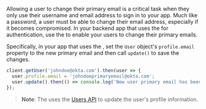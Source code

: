 Allowing a user to change their primary email is a critical task when they only use their username and email address to sign in to your app. Much like a password, a user must be able to change their email address, especially if it becomes compromised. In your backend app that uses the <StackSnippet snippet="sdklink" inline/> for authentication, use the <StackSnippet snippet="mgmtsdklink" inline/> to enable your users to change their primary emails.

Specifically, in your app that uses the <StackSnippet snippet="mgmtsdklink" inline/> , set the `User` object's `profile.email` property to the new primary email and then call `update()` to save the changes.

```javascript
client.getUser('johndoe@okta.com').then(user => {
  user.profile.email = 'johndoeprimaryemail@okta.com';
  user.update().then(() => console.log('New user primary email has been saved'));
});
```

>**Note**: The <StackSnippet snippet="mgmtsdklink" inline/> uses the [Users API](https://developer.okta.com/docs/api/openapi/okta-management/management/tag/User/#tag/User/operation/updateUser) to update the user's profile information.
